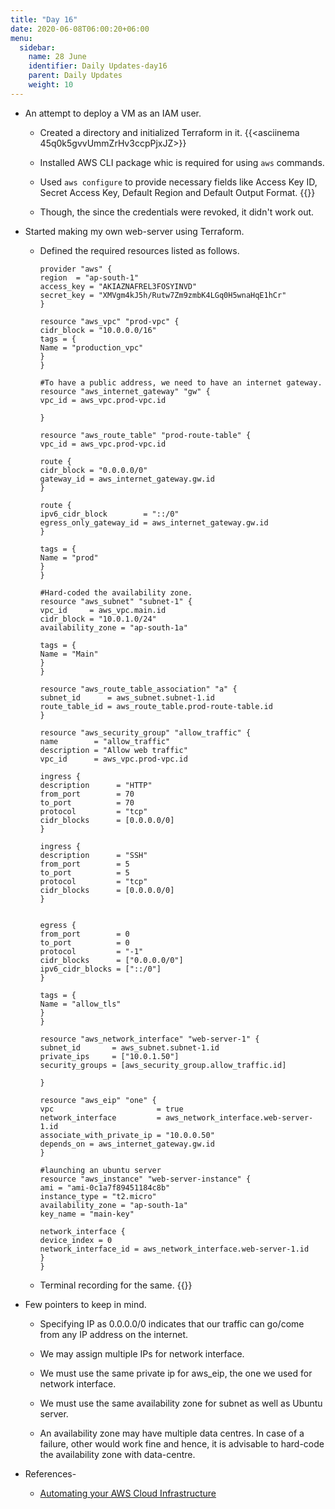 ```yaml
---
title: "Day 16"
date: 2020-06-08T06:00:20+06:00
menu:
  sidebar:
    name: 28 June
    identifier: Daily Updates-day16
    parent: Daily Updates
    weight: 10
---
```


- An attempt to deploy a VM as an IAM user.
  
  - Created a directory and initialized Terraform in it.
    {{<asciinema 45q0k5gvvUmmZrHv3ccpPjxJZ>}}
  
  - Installed AWS CLI package whic is required for using `aws` commands.
  
  - Used `aws configure` to provide necessary fields like Access Key ID, Secret Access Key, Default Region and Default Output Format.
    {{<asciinema YrDwVH8WqTOOt5lLNx6tmSjxo>}}
    
  - Though, the since the credentials were revoked, it didn't work out.
  
- Started making my own web-server using Terraform.

  - Defined the required resources listed as follows.
    
     ```
     provider "aws" {
     region  = "ap-south-1"
     access_key = "AKIAZNAFREL3FOSYINVD"
     secret_key = "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"
     }

     resource "aws_vpc" "prod-vpc" {
     cidr_block = "10.0.0.0/16"
     tags = {
     Name = "production_vpc"
     }
     }

     #To have a public address, we need to have an internet gateway.
     resource "aws_internet_gateway" "gw" {
     vpc_id = aws_vpc.prod-vpc.id

     }

     resource "aws_route_table" "prod-route-table" {
     vpc_id = aws_vpc.prod-vpc.id

     route {
     cidr_block = "0.0.0.0/0"
     gateway_id = aws_internet_gateway.gw.id
     }

    route {
    ipv6_cidr_block        = "::/0"
    egress_only_gateway_id = aws_internet_gateway.gw.id
    }

    tags = {
    Name = "prod"
    }
    }

    #Hard-coded the availability zone.
    resource "aws_subnet" "subnet-1" {
    vpc_id     = aws_vpc.main.id
    cidr_block = "10.0.1.0/24"
    availability_zone = "ap-south-1a"

    tags = {
    Name = "Main"
    }
    }

    resource "aws_route_table_association" "a" {
    subnet_id      = aws_subnet.subnet-1.id
    route_table_id = aws_route_table.prod-route-table.id
    }

    resource "aws_security_group" "allow_traffic" {
    name        = "allow_traffic"
    description = "Allow web traffic"
    vpc_id      = aws_vpc.prod-vpc.id

    ingress {
    description      = "HTTP"
    from_port        = 70
    to_port          = 70
    protocol         = "tcp"
    cidr_blocks      = [0.0.0.0/0]
    }

    ingress {
    description      = "SSH"
    from_port        = 5
    to_port          = 5
    protocol         = "tcp"
    cidr_blocks      = [0.0.0.0/0]
    }


    egress {
    from_port        = 0
    to_port          = 0
    protocol         = "-1"
    cidr_blocks      = ["0.0.0.0/0"]
    ipv6_cidr_blocks = ["::/0"]
    }

    tags = {
    Name = "allow_tls"
    }
    }

    resource "aws_network_interface" "web-server-1" {
    subnet_id       = aws_subnet.subnet-1.id
    private_ips     = ["10.0.1.50"]
    security_groups = [aws_security_group.allow_traffic.id]

    }

    resource "aws_eip" "one" {
    vpc                       = true
    network_interface         = aws_network_interface.web-server-1.id
    associate_with_private_ip = "10.0.0.50"
    depends_on = aws_internet_gateway.gw.id
    }
    
    #launching an ubuntu server
    resource "aws_instance" "web-server-instance" {
    ami = "ami-0c1a7f89451184c8b"
    instance_type = "t2.micro"
    availability_zone = "ap-south-1a"
    key_name = "main-key"

    network_interface {
    device_index = 0
    network_interface_id = aws_network_interface.web-server-1.id
    }
    }
    
    ```
    
  - Terminal recording for the same.
    {{<asciinema x7YDxkt9W9JkKfxz7pWNfrkOi>}}

- Few pointers to keep in mind.

  - Specifying IP as 0.0.0.0/0 indicates that our traffic can go/come from any IP address on the internet.
  
  - We may assign multiple IPs for network interface.
  
  - We must use the same private ip for aws_eip, the one we used for network interface.
  
  - We must use the same availability zone for subnet as well as Ubuntu server.
  
  - An availability zone may have multiple data centres. In case of a failure, other would work fine and hence, it is advisable to hard-code the availability zone with data-centre.
  
- References-

  - [Automating your AWS Cloud Infrastructure](https://www.youtube.com/watch?v=SLB_c_ayRMo&t=5847s)


